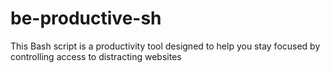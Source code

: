 # be-productive-sh
This Bash script is a productivity tool designed to help you stay focused by controlling access to distracting websites
